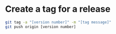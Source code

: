 # Create a tag for a release
```bash
git tag -a "[version number]" -m "[tag message]"
git push origin [version number]
```
